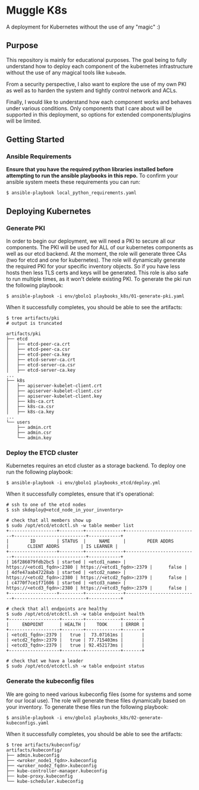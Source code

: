 # Muggle K8s
A deployment for Kubernetes without the use of any "magic" :)

## Purpose
This repository is mainly for educational purposes. The goal being to fully
understand how to deploy each component of the kubernetes infrastructure
without the use of any magical tools like `kubeadm`.

From a security perspective, I also want to explore the use of my own PKI
as well as to harden the system and tightly control network and ACLs.

Finally, I would like to understand how each component works and behaves under
various conditions. Only components that I care about will be supported in
this deployment, so options for extended components/plugins will be limited.

## Getting Started

### Ansible Requirements
**Ensure that you have the required python libraries installed before attempting
to run the ansible playbooks in this repo.**
To confirm your ansible system meets these requirements you can run:
```
$ ansible-playbook local_python_requirements.yaml
```

## Deploying Kubernetes

### Generate PKI
In order to begin our deployment, we will need a PKI to secure all our
components. The PKI will be used for ALL of our kubernetes components as well
as our etcd backend. At the moment, the role will generate three CAs
(two for etcd and one for kubernetes). The role will dynamically generate
the required PKI for your specific inventory objects. So if you have less hosts
then less TLS certs and keys will be generated. This role is also safe to run
multiple times, as it won't delete existing PKI. To generate the pki run the
following playbook:

```
$ ansible-playbook -i env/gbolo1 playbooks_k8s/01-generate-pki.yaml
```

When it successfully completes, you should be able to see the artifacts:
```
$ tree artifacts/pki
# output is truncated

artifacts/pki
├── etcd
│   ├── etcd-peer-ca.crt
│   ├── etcd-peer-ca.csr
│   ├── etcd-peer-ca.key
│   ├── etcd-server-ca.crt
│   ├── etcd-server-ca.csr
│   ├── etcd-server-ca.key
...
├── k8s
│   ├── apiserver-kubelet-client.crt
│   ├── apiserver-kubelet-client.csr
│   ├── apiserver-kubelet-client.key
│   ├── k8s-ca.crt
│   ├── k8s-ca.csr
│   ├── k8s-ca.key
...
└── users
    ├── admin.crt
    ├── admin.csr
    └── admin.key
```

### Deploy the ETCD cluster
Kubernetes requires an etcd cluster as a storage backend. To deploy one run the
following playbook:

```
$ ansible-playbook -i env/gbolo1 playbooks_etcd/deploy.yml
```

When it successfully completes, ensure that it's operational:
```
# ssh to one of the etcd nodes
$ ssh skdeploy@<etcd_node_in_your_inventory>

# check that all members show up
$ sudo /opt/etcd/etcdctl.sh -w table member list
+------------------+---------+--------------+---------------------------+---------------------------+------------+
|        ID        | STATUS  |     NAME     |        PEER ADDRS         |       CLIENT ADDRS        | IS LEARNER |
+------------------+---------+--------------+---------------------------+---------------------------+------------+
| 16f286079fdb2bc5 | started | <etcd1_name> | https://<etcd1_fqdn>:2380 | https://<etcd1_fqdn>:2379 |      false |
| 4dfe47aab47228ab | started | <etcd2_name> | https://<etcd2_fqdn>:2380 | https://<etcd2_fqdn>:2379 |      false |
| c4770f7ce1f71606 | started | <etcd3_name> | https://<etcd3_fqdn>:2380 | https://<etcd3_fqdn>:2379 |      false |
+------------------+---------+--------------+---------------------------+---------------------------+------------+

# check that all endpoints are healthy
$ sudo /opt/etcd/etcdctl.sh -w table endpoint health
+-------------------+--------+-------------+-------+
|     ENDPOINT      | HEALTH |    TOOK     | ERROR |
+-------------------+--------+-------------+-------+
| <etcd1_fqdn>:2379 |   true |  73.07161ms |       |
| <etcd2_fqdn>:2379 |   true | 77.715403ms |       |
| <etcd3_fqdn>:2379 |   true | 92.452173ms |       |
+-------------------+--------+-------------+-------+

# check that we have a leader
$ sudo /opt/etcd/etcdctl.sh -w table endpoint status
```

### Generate the kubeconfig files
We are going to need various kubeconfig files (some for systems and some for our
local use). The role will generate these files dynamically based on your
inventory. To generate these files run the following playbook:

```
$ ansible-playbook -i env/gbolo1 playbooks_k8s/02-generate-kubeconfigs.yaml
```

When it successfully completes, you should be able to see the artifacts:
```
$ tree artifacts/kubeconfig/
artifacts/kubeconfig/
├── admin.kubeconfig
├── <wroker_node1_fqdn>.kubeconfig
├── <wroker_node2_fqdn>.kubeconfig
├── kube-controller-manager.kubeconfig
├── kube-proxy.kubeconfig
└── kube-scheduler.kubeconfig
```
